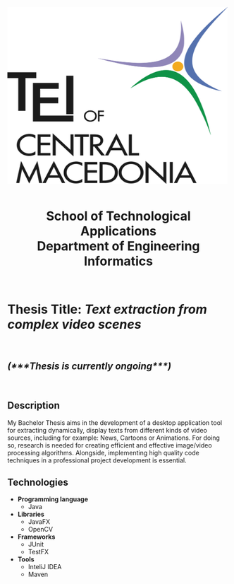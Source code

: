 <a href="http://www.teicm.gr/index.php?lang=en" target="_blank"> <img src="tei.png" width="500" height="400" align="middle"> </a>
<br>
<br>
<center><h1>School of Technological Applications<br>
Department of Engineering Informatics
</h1></center>

<br>



<h1>Thesis Title: <i>Text extraction from complex video scenes</i></h1>

<br>
<h2><i>(***Thesis is currently ongoing***)</i></h2>
<br>
<h2>Description</h2>
<p>My Bachelor Thesis aims in the development of a desktop application tool for extracting dynamically, display texts from different kinds of video sources, including for example: News, Cartoons or Animations. For doing so, research is needed for creating efficient and  effective image/video processing algorithms. Alongside, implementing high quality code techniques in a professional project development is essential.</p>

<h2>Technologies</h2>

<ul>
  
  <li>
      <b>Programming language</b>
      <ul>
        <li>
            Java 
        </li>
      </ul>    
  </li>
  
  <li>
      <b>Libraries</b>
      <ul>
        <li>
            JavaFX
        </li>
        <li>
            OpenCV
        </li>
      </ul>    
  </li>
  
  <li>
      <b>Frameworks</b>
      <ul>
        <li>
            JUnit
        </li>
        <li>
            TestFX
        </li>
      </ul>    
  </li>
  
  <li>
      <b>Tools</b>
      <ul>
        <li>
            InteliJ IDEA
        </li>
        <li>
            Maven
        </li>
      </ul>    
  </li>
  
</ul>








